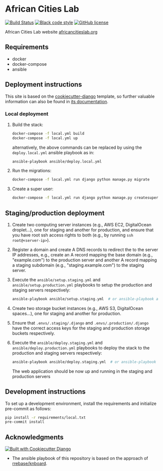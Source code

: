 # African Cities Lab

[![Build Status](https://github.com/African-Cities-Lab/african-cities-lab-org/workflows/CI/badge.svg?branch=main)](https://github.com/African-Cities-Lab/african-cities-lab-org/actions/workflows/ci.yml)
[![Black code style](https://img.shields.io/badge/code%20style-black-000000.svg)](https://github.com/ambv/black)
[![GitHub license](https://img.shields.io/github/license/African-Cities-Lab/african-cities-lab-org.svg)](https://github.com/African-Cities-Lab/african-cities-lab-org/blob/main/LICENSE)

African Cities Lab website [africancitieslab.org](https://africancitieslab.org)

## Requirements

* docker
* docker-compose
* ansible

## Deployment instructions

This site is based on the [cookiecutter-django](https://github.com/pydanny/cookiecutter-django/) template, so further valuable information can also be found in [its documentation](https://cookiecutter-django.readthedocs.io/en/latest/?badge=latest).

### Local deployment

1. Build the stack:

    ```bash
    docker-compose -f local.yml build
    docker-compose -f local.yml up
    ```

    alternatively, the above commands can be replaced by using the `deploy.local.yml` ansible playbook as in:

    ```bash
    ansible-playbook ansible/deploy.local.yml
    ```

2. Run the migrations:

    ```bash
    docker-compose -f local.yml run django python manage.py migrate
    ```

3. Create a super user:

    ```bash
    docker-compose -f local.yml run django python manage.py createsuperuser
    ```

## Staging/production deployment

1. Create two computing server instances (e.g., AWS EC2, DigitalOcean droplet...), one for staging and another for production, and ensure that you have root ssh access rights to both (e.g., by running `ssh root@<server-ip>`).

2. Register a domain and create A DNS records to redirect the to the server IP addresses, e.g., create an A record mapping the base domain (e.g., "example.com") to the production server and another A record mapping a staging subdomain (e.g., "staging.example.com") to the staging server.

3. Execute the `ansible/setup.staging.yml` and `ansible/setup.production.yml` playbooks to setup the production and staging servers respectively:

    ```bash
    ansible-playbook ansible/setup.staging.yml  # or ansible-playbook ansible/setup.production.yml
    ```

4. Create two storage bucket instances (e.g., AWS S3, DigitalOcean spaces...), one for staging and another for production.

5. Ensure that `.envs/.staging/.django` and `.envs/.production/.django` have the correct access keys for the staging and production storage buckets respectively.

6. Execute the `ansible/deploy.staging.yml` and `ansible/deploy.production.yml` playbooks to deploy the stack to the production and staging servers respectively:

    ```bash
    ansible-playbook ansible/deploy.staging.yml  # or ansible-playbook ansible/deploy.production.yml
    ```

    The web application should be now up and running in the staging and production servers

## Development instructions

To set up a development environment, install the requirements and initialize pre-commit as follows:

```bash
pip install -r requirements/local.txt
pre-commit install
```

## Acknowledgments

[![Built with Cookiecutter Django](https://img.shields.io/badge/built%20with-Cookiecutter%20Django-ff69b4.svg?logo=cookiecutter)](https://github.com/pydanny/cookiecutter-django/)

* The ansible playbook of this repository is based on the approach of [rrebase/knboard](https://www.rrebase.com/posts/deploying-knboard-to-digitalocean-with-ansible).
